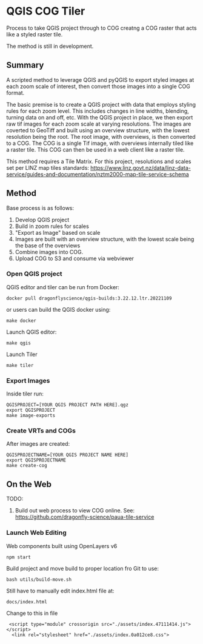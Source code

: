 # QGIS COG Tiler

Process to take QGIS project through to COG creatng a COG raster that acts like a styled raster tile.

The method is still in development. 

## Summary

A scripted method to leverage QGIS and pyQGIS to export styled images at each zoom scale of interest, then convert those images into a single COG format. 

The basic premise is to create a QGIS project with data that employs styling rules for each zoom level. This includes changes in line widths, blending, turning data on and off, etc.  With the QGIS project in place, we then export raw tif images for each zoom scale at varying resolutions.  The images are coverted to GeoTiff and built using an overview structure, with the lowest resolution being the root. The root image, with overviews, is then converted to a COG.  The COG is a single Tif image, with overviews internally tiled like a raster tile. This COG can then be used in a web client like a raster tile.

This method requires a Tile Matrix. For this project, resolutions and scales set per LINZ map tiles standards: https://www.linz.govt.nz/data/linz-data-service/guides-and-documentation/nztm2000-map-tile-service-schema 

## Method
Base process is as follows:

1. Develop QGIS project
2. Build in zoom rules for scales
3. "Export as Image" based on scale
4. Images are built with an overview structure, with the lowest scale being the base of the overviews
5. Combine images into COG.
6. Upload COG to S3 and consume via webviewer


### Open QGIS project

QGIS editor and tiler can be run from Docker:

```
docker pull dragonflyscience/qgis-builds:3.22.12.ltr.20221109
```

or users can build the QGIS docker using:

```
make docker
```

Launch QGIS editor:

```
make qgis
```

Launch Tiler

```
make tiler
```

### Export Images

Inside tiler run:

```
QGISPROJECT=[YOUR QGIS PROJECT PATH HERE].qgz
export QGISPROJECT
make image-exports
```

### Create VRTs and COGs

After images are created:

```
QGISPROJECTNAME=[YOUR QGIS PROJECT NAME HERE]
export QGISPROJECTNAME
make create-cog
```


## On the Web
TODO:
1. Build out web process to view COG online. See: https://github.com/dragonfly-science/paua-tile-service

### Launch Web Editing

Web components built using OpenLayers v6

```
npm start
```

Build project and move build to proper location fro Git to use:

```
bash utils/build-move.sh
```

Still have to manually edit index.html file at:

```
docs/index.html
```

Change to this in file

```
 <script type="module" crossorigin src="./assets/index.47111414.js"></script>
  <link rel="stylesheet" href="./assets/index.0a012ce8.css">
```